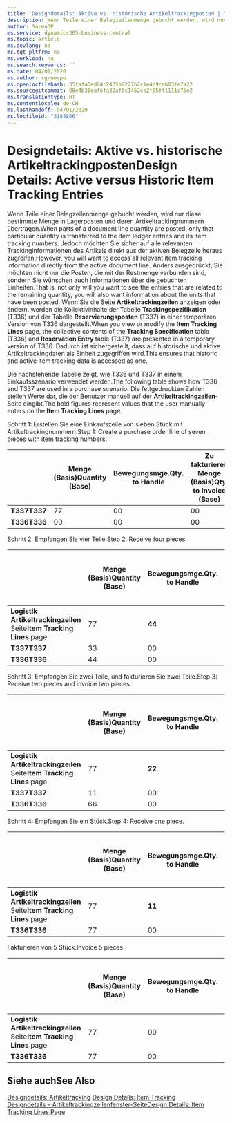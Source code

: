 ```yaml
---
title: 'Designdetails: Aktive vs. historische Artikeltrackingposten | Microsoft Docs'
description: Wenn Teile einer Belegzeilenmenge gebucht werden, wird nur diese bestimmte Menge in Lagerposten und deren Artikeltrackingnummern übertragen. Jedoch möchten Sie sicher auf alle relevanten Trackinginformationen des Artikels direkt aus der aktiven Belegzeile heraus zugreifen. Anders ausgedrückt, Sie möchten nicht nur die Posten, die mit der Restmenge verbunden sind, sondern Sie wünschen auch Informationen über die gebuchten Einheiten. Wenn Sie die Seite **Artikeltrackingzeilen** anzeigen oder ändern, werden die Kollektivinhalte der Tabelle **Trackingspezifikation** (T336) und der Tabelle **Reservierungsposten** (T337) in einer temporären Version von T336 dargestellt. Dadurch ist sichergestellt, dass auf historische und aktive Artikeltrackingdaten als Einheit zugegriffen wird.
author: SorenGP
ms.service: dynamics365-business-central
ms.topic: article
ms.devlang: na
ms.tgt_pltfrm: na
ms.workload: na
ms.search.keywords: ''
ms.date: 04/01/2020
ms.author: sgroespe
ms.openlocfilehash: 35fafa5ed84c2435b2227b2c1e4c9ca683fe7a22
ms.sourcegitcommit: 88e4b30eaf6fa32af0c1452ce2f85ff1111c75e2
ms.translationtype: HT
ms.contentlocale: de-CH
ms.lasthandoff: 04/01/2020
ms.locfileid: "3185866"
---
```

# <a name="design-details-active-versus-historic-item-tracking-entries"></a><span data-ttu-id="71fd0-107">Designdetails: Aktive vs. historische Artikeltrackingposten</span><span class="sxs-lookup"><span data-stu-id="71fd0-107">Design Details: Active versus Historic Item Tracking Entries</span></span>
<span data-ttu-id="71fd0-108">Wenn Teile einer Belegzeilenmenge gebucht werden, wird nur diese bestimmte Menge in Lagerposten und deren Artikeltrackingnummern übertragen.</span><span class="sxs-lookup"><span data-stu-id="71fd0-108">When parts of a document line quantity are posted, only that particular quantity is transferred to the item ledger entries and its item tracking numbers.</span></span> <span data-ttu-id="71fd0-109">Jedoch möchten Sie sicher auf alle relevanten Trackinginformationen des Artikels direkt aus der aktiven Belegzeile heraus zugreifen.</span><span class="sxs-lookup"><span data-stu-id="71fd0-109">However, you will want to access all relevant item tracking information directly from the active document line.</span></span> <span data-ttu-id="71fd0-110">Anders ausgedrückt, Sie möchten nicht nur die Posten, die mit der Restmenge verbunden sind, sondern Sie wünschen auch Informationen über die gebuchten Einheiten.</span><span class="sxs-lookup"><span data-stu-id="71fd0-110">That is, not only will you want to see the entries that are related to the remaining quantity, you will also want information about the units that have been posted.</span></span> <span data-ttu-id="71fd0-111">Wenn Sie die Seite **Artikeltrackingzeilen** anzeigen oder ändern, werden die Kollektivinhalte der Tabelle **Trackingspezifikation** (T336) und der Tabelle **Reservierungsposten** (T337) in einer temporären Version von T336 dargestellt.</span><span class="sxs-lookup"><span data-stu-id="71fd0-111">When you view or modify the **Item Tracking Lines** page, the collective contents of the **Tracking Specification** table (T336) and **Reservation Entry** table (T337) are presented in a temporary version of T336.</span></span> <span data-ttu-id="71fd0-112">Dadurch ist sichergestellt, dass auf historische und aktive Artikeltrackingdaten als Einheit zugegriffen wird.</span><span class="sxs-lookup"><span data-stu-id="71fd0-112">This ensures that historic and active item tracking data is accessed as one.</span></span>  

 <span data-ttu-id="71fd0-113">Die nachstehende Tabelle zeigt, wie T336 und T337 in einem Einkaufsszenario verwendet werden.</span><span class="sxs-lookup"><span data-stu-id="71fd0-113">The following table shows how T336 and T337 are used in a purchase scenario.</span></span> <span data-ttu-id="71fd0-114">Die fettgedruckten Zahlen stellen Werte dar, die der Benutzer manuell auf der **Artikeltrackingzeilen**-Seite eingibt.</span><span class="sxs-lookup"><span data-stu-id="71fd0-114">The bold figures represent values that the user manually enters on the **Item Tracking Lines** page.</span></span>  

 <span data-ttu-id="71fd0-115">Schritt 1: Erstellen Sie eine Einkaufszeile von sieben Stück mit Artikeltrackingnummern.</span><span class="sxs-lookup"><span data-stu-id="71fd0-115">Step 1: Create a purchase order line of seven pieces with item tracking numbers.</span></span>  

||<span data-ttu-id="71fd0-116">**Menge (Basis)**</span><span class="sxs-lookup"><span data-stu-id="71fd0-116">**Quantity (Base)**</span></span>|<span data-ttu-id="71fd0-117">**Bewegungsmge.**</span><span class="sxs-lookup"><span data-stu-id="71fd0-117">**Qty. to Handle**</span></span>|<span data-ttu-id="71fd0-118">**Zu fakturieren Menge (Basis)**</span><span class="sxs-lookup"><span data-stu-id="71fd0-118">**Qty. to Invoice (Base)**</span></span>|<span data-ttu-id="71fd0-119">**Geb. Bewegungsmenge (Basis)**</span><span class="sxs-lookup"><span data-stu-id="71fd0-119">**Quantity Handled (Base)**</span></span>|<span data-ttu-id="71fd0-120">**Fakturierte Menge (Basis)**</span><span class="sxs-lookup"><span data-stu-id="71fd0-120">**Quantity Invoiced (Base)**</span></span>|  
|-|----------------------------------------------|--------------------------------------------|------------------------------------------------------|-------------------------------------------------------|--------------------------------------------------------|  
|<span data-ttu-id="71fd0-121">**T337**</span><span class="sxs-lookup"><span data-stu-id="71fd0-121">**T337**</span></span>|<span data-ttu-id="71fd0-122">7</span><span class="sxs-lookup"><span data-stu-id="71fd0-122">7</span></span>|<span data-ttu-id="71fd0-123">0</span><span class="sxs-lookup"><span data-stu-id="71fd0-123">0</span></span>|<span data-ttu-id="71fd0-124">0</span><span class="sxs-lookup"><span data-stu-id="71fd0-124">0</span></span>|<span data-ttu-id="71fd0-125">0</span><span class="sxs-lookup"><span data-stu-id="71fd0-125">0</span></span>|<span data-ttu-id="71fd0-126">0</span><span class="sxs-lookup"><span data-stu-id="71fd0-126">0</span></span>|  
|<span data-ttu-id="71fd0-127">**T336**</span><span class="sxs-lookup"><span data-stu-id="71fd0-127">**T336**</span></span>|<span data-ttu-id="71fd0-128">0</span><span class="sxs-lookup"><span data-stu-id="71fd0-128">0</span></span>|<span data-ttu-id="71fd0-129">0</span><span class="sxs-lookup"><span data-stu-id="71fd0-129">0</span></span>|<span data-ttu-id="71fd0-130">0</span><span class="sxs-lookup"><span data-stu-id="71fd0-130">0</span></span>|<span data-ttu-id="71fd0-131">0</span><span class="sxs-lookup"><span data-stu-id="71fd0-131">0</span></span>|<span data-ttu-id="71fd0-132">0</span><span class="sxs-lookup"><span data-stu-id="71fd0-132">0</span></span>|  

 <span data-ttu-id="71fd0-133">Schritt 2: Empfangen Sie vier Teile.</span><span class="sxs-lookup"><span data-stu-id="71fd0-133">Step 2: Receive four pieces.</span></span>  

||<span data-ttu-id="71fd0-134">**Menge (Basis)**</span><span class="sxs-lookup"><span data-stu-id="71fd0-134">**Quantity (Base)**</span></span>|<span data-ttu-id="71fd0-135">**Bewegungsmge.**</span><span class="sxs-lookup"><span data-stu-id="71fd0-135">**Qty. to Handle**</span></span>|<span data-ttu-id="71fd0-136">**Zu fakturieren Menge (Basis)**</span><span class="sxs-lookup"><span data-stu-id="71fd0-136">**Qty. to Invoice (Base)**</span></span>|<span data-ttu-id="71fd0-137">**Geb. Bewegungsmenge (Basis)**</span><span class="sxs-lookup"><span data-stu-id="71fd0-137">**Quantity Handled (Base)**</span></span>|<span data-ttu-id="71fd0-138">**Fakturierte Menge (Basis)**</span><span class="sxs-lookup"><span data-stu-id="71fd0-138">**Quantity Invoiced (Base)**</span></span>|  
|-|----------------------------------------------|--------------------------------------------|------------------------------------------------------|-------------------------------------------------------|--------------------------------------------------------|  
|<span data-ttu-id="71fd0-139">**Logistik Artikeltrackingzeilen** Seite</span><span class="sxs-lookup"><span data-stu-id="71fd0-139">**Item Tracking Lines** page</span></span>|<span data-ttu-id="71fd0-140">7</span><span class="sxs-lookup"><span data-stu-id="71fd0-140">7</span></span>|<span data-ttu-id="71fd0-141">**4**</span><span class="sxs-lookup"><span data-stu-id="71fd0-141">**4**</span></span>|<span data-ttu-id="71fd0-142">**0**</span><span class="sxs-lookup"><span data-stu-id="71fd0-142">**0**</span></span>|<span data-ttu-id="71fd0-143">0</span><span class="sxs-lookup"><span data-stu-id="71fd0-143">0</span></span>|<span data-ttu-id="71fd0-144">0</span><span class="sxs-lookup"><span data-stu-id="71fd0-144">0</span></span>|  
|<span data-ttu-id="71fd0-145">**T337**</span><span class="sxs-lookup"><span data-stu-id="71fd0-145">**T337**</span></span>|<span data-ttu-id="71fd0-146">3</span><span class="sxs-lookup"><span data-stu-id="71fd0-146">3</span></span>|<span data-ttu-id="71fd0-147">0</span><span class="sxs-lookup"><span data-stu-id="71fd0-147">0</span></span>|<span data-ttu-id="71fd0-148">0</span><span class="sxs-lookup"><span data-stu-id="71fd0-148">0</span></span>|<span data-ttu-id="71fd0-149">0</span><span class="sxs-lookup"><span data-stu-id="71fd0-149">0</span></span>|<span data-ttu-id="71fd0-150">0</span><span class="sxs-lookup"><span data-stu-id="71fd0-150">0</span></span>|  
|<span data-ttu-id="71fd0-151">**T336**</span><span class="sxs-lookup"><span data-stu-id="71fd0-151">**T336**</span></span>|<span data-ttu-id="71fd0-152">4</span><span class="sxs-lookup"><span data-stu-id="71fd0-152">4</span></span>|<span data-ttu-id="71fd0-153">0</span><span class="sxs-lookup"><span data-stu-id="71fd0-153">0</span></span>|<span data-ttu-id="71fd0-154">0</span><span class="sxs-lookup"><span data-stu-id="71fd0-154">0</span></span>|<span data-ttu-id="71fd0-155">4</span><span class="sxs-lookup"><span data-stu-id="71fd0-155">4</span></span>|<span data-ttu-id="71fd0-156">0</span><span class="sxs-lookup"><span data-stu-id="71fd0-156">0</span></span>|  

 <span data-ttu-id="71fd0-157">Schritt 3: Empfangen Sie zwei Teile, und fakturieren Sie zwei Teile.</span><span class="sxs-lookup"><span data-stu-id="71fd0-157">Step 3: Receive two pieces and invoice two pieces.</span></span>  

||<span data-ttu-id="71fd0-158">**Menge (Basis)**</span><span class="sxs-lookup"><span data-stu-id="71fd0-158">**Quantity (Base)**</span></span>|<span data-ttu-id="71fd0-159">**Bewegungsmge.**</span><span class="sxs-lookup"><span data-stu-id="71fd0-159">**Qty. to Handle**</span></span>|<span data-ttu-id="71fd0-160">**Zu fakturieren Menge (Basis)**</span><span class="sxs-lookup"><span data-stu-id="71fd0-160">**Qty. to Invoice (Base)**</span></span>|<span data-ttu-id="71fd0-161">**Geb. Bewegungsmenge (Basis)**</span><span class="sxs-lookup"><span data-stu-id="71fd0-161">**Quantity Handled (Base)**</span></span>|<span data-ttu-id="71fd0-162">**Fakturierte Menge (Basis)**</span><span class="sxs-lookup"><span data-stu-id="71fd0-162">**Quantity Invoiced (Base)**</span></span>|  
|-|----------------------------------------------|--------------------------------------------|------------------------------------------------------|-------------------------------------------------------|--------------------------------------------------------|  
|<span data-ttu-id="71fd0-163">**Logistik Artikeltrackingzeilen** Seite</span><span class="sxs-lookup"><span data-stu-id="71fd0-163">**Item Tracking Lines** page</span></span>|<span data-ttu-id="71fd0-164">7</span><span class="sxs-lookup"><span data-stu-id="71fd0-164">7</span></span>|<span data-ttu-id="71fd0-165">**2**</span><span class="sxs-lookup"><span data-stu-id="71fd0-165">**2**</span></span>|<span data-ttu-id="71fd0-166">**2**</span><span class="sxs-lookup"><span data-stu-id="71fd0-166">**2**</span></span>|<span data-ttu-id="71fd0-167">4</span><span class="sxs-lookup"><span data-stu-id="71fd0-167">4</span></span>|<span data-ttu-id="71fd0-168">0</span><span class="sxs-lookup"><span data-stu-id="71fd0-168">0</span></span>|  
|<span data-ttu-id="71fd0-169">**T337**</span><span class="sxs-lookup"><span data-stu-id="71fd0-169">**T337**</span></span>|<span data-ttu-id="71fd0-170">1</span><span class="sxs-lookup"><span data-stu-id="71fd0-170">1</span></span>|<span data-ttu-id="71fd0-171">0</span><span class="sxs-lookup"><span data-stu-id="71fd0-171">0</span></span>|<span data-ttu-id="71fd0-172">0</span><span class="sxs-lookup"><span data-stu-id="71fd0-172">0</span></span>|<span data-ttu-id="71fd0-173">0</span><span class="sxs-lookup"><span data-stu-id="71fd0-173">0</span></span>|<span data-ttu-id="71fd0-174">0</span><span class="sxs-lookup"><span data-stu-id="71fd0-174">0</span></span>|  
|<span data-ttu-id="71fd0-175">**T336**</span><span class="sxs-lookup"><span data-stu-id="71fd0-175">**T336**</span></span>|<span data-ttu-id="71fd0-176">6</span><span class="sxs-lookup"><span data-stu-id="71fd0-176">6</span></span>|<span data-ttu-id="71fd0-177">0</span><span class="sxs-lookup"><span data-stu-id="71fd0-177">0</span></span>|<span data-ttu-id="71fd0-178">0</span><span class="sxs-lookup"><span data-stu-id="71fd0-178">0</span></span>|<span data-ttu-id="71fd0-179">6</span><span class="sxs-lookup"><span data-stu-id="71fd0-179">6</span></span>|<span data-ttu-id="71fd0-180">2</span><span class="sxs-lookup"><span data-stu-id="71fd0-180">2</span></span>|  

 <span data-ttu-id="71fd0-181">Schritt 4: Empfangen Sie ein Stück.</span><span class="sxs-lookup"><span data-stu-id="71fd0-181">Step 4: Receive one piece.</span></span>  

||<span data-ttu-id="71fd0-182">**Menge (Basis)**</span><span class="sxs-lookup"><span data-stu-id="71fd0-182">**Quantity (Base)**</span></span>|<span data-ttu-id="71fd0-183">**Bewegungsmge.**</span><span class="sxs-lookup"><span data-stu-id="71fd0-183">**Qty. to Handle**</span></span>|<span data-ttu-id="71fd0-184">**Zu fakturieren Menge (Basis)**</span><span class="sxs-lookup"><span data-stu-id="71fd0-184">**Qty. to Invoice (Base)**</span></span>|<span data-ttu-id="71fd0-185">**Geb. Bewegungsmenge (Basis)**</span><span class="sxs-lookup"><span data-stu-id="71fd0-185">**Quantity Handled (Base)**</span></span>|<span data-ttu-id="71fd0-186">**Fakturierte Menge (Basis)**</span><span class="sxs-lookup"><span data-stu-id="71fd0-186">**Quantity Invoiced (Base)**</span></span>|  
|-|----------------------------------------------|--------------------------------------------|------------------------------------------------------|-------------------------------------------------------|--------------------------------------------------------|  
|<span data-ttu-id="71fd0-187">**Logistik Artikeltrackingzeilen** Seite</span><span class="sxs-lookup"><span data-stu-id="71fd0-187">**Item Tracking Lines** page</span></span>|<span data-ttu-id="71fd0-188">7</span><span class="sxs-lookup"><span data-stu-id="71fd0-188">7</span></span>|<span data-ttu-id="71fd0-189">**1**</span><span class="sxs-lookup"><span data-stu-id="71fd0-189">**1**</span></span>|<span data-ttu-id="71fd0-190">**0**</span><span class="sxs-lookup"><span data-stu-id="71fd0-190">**0**</span></span>|<span data-ttu-id="71fd0-191">6</span><span class="sxs-lookup"><span data-stu-id="71fd0-191">6</span></span>|<span data-ttu-id="71fd0-192">2</span><span class="sxs-lookup"><span data-stu-id="71fd0-192">2</span></span>|  
|<span data-ttu-id="71fd0-193">**T336**</span><span class="sxs-lookup"><span data-stu-id="71fd0-193">**T336**</span></span>|<span data-ttu-id="71fd0-194">7</span><span class="sxs-lookup"><span data-stu-id="71fd0-194">7</span></span>|<span data-ttu-id="71fd0-195">0</span><span class="sxs-lookup"><span data-stu-id="71fd0-195">0</span></span>|<span data-ttu-id="71fd0-196">0</span><span class="sxs-lookup"><span data-stu-id="71fd0-196">0</span></span>|<span data-ttu-id="71fd0-197">7</span><span class="sxs-lookup"><span data-stu-id="71fd0-197">7</span></span>|<span data-ttu-id="71fd0-198">2</span><span class="sxs-lookup"><span data-stu-id="71fd0-198">2</span></span>|  

 <span data-ttu-id="71fd0-199">Fakturieren von 5 Stück.</span><span class="sxs-lookup"><span data-stu-id="71fd0-199">Invoice 5 pieces.</span></span>  

||<span data-ttu-id="71fd0-200">**Menge (Basis)**</span><span class="sxs-lookup"><span data-stu-id="71fd0-200">**Quantity (Base)**</span></span>|<span data-ttu-id="71fd0-201">**Bewegungsmge.**</span><span class="sxs-lookup"><span data-stu-id="71fd0-201">**Qty. to Handle**</span></span>|<span data-ttu-id="71fd0-202">**Zu fakturieren Menge (Basis)**</span><span class="sxs-lookup"><span data-stu-id="71fd0-202">**Qty. to Invoice (Base)**</span></span>|<span data-ttu-id="71fd0-203">**Geb. Bewegungsmenge (Basis)**</span><span class="sxs-lookup"><span data-stu-id="71fd0-203">**Quantity Handled (Base)**</span></span>|<span data-ttu-id="71fd0-204">**Fakturierte Menge (Basis)**</span><span class="sxs-lookup"><span data-stu-id="71fd0-204">**Quantity Invoiced (Base)**</span></span>|  
|-|----------------------------------------------|--------------------------------------------|------------------------------------------------------|-------------------------------------------------------|--------------------------------------------------------|  
|<span data-ttu-id="71fd0-205">**Logistik Artikeltrackingzeilen** Seite</span><span class="sxs-lookup"><span data-stu-id="71fd0-205">**Item Tracking Lines** page</span></span>|<span data-ttu-id="71fd0-206">7</span><span class="sxs-lookup"><span data-stu-id="71fd0-206">7</span></span>|<span data-ttu-id="71fd0-207">0</span><span class="sxs-lookup"><span data-stu-id="71fd0-207">0</span></span>|<span data-ttu-id="71fd0-208">**5**</span><span class="sxs-lookup"><span data-stu-id="71fd0-208">**5**</span></span>|<span data-ttu-id="71fd0-209">7</span><span class="sxs-lookup"><span data-stu-id="71fd0-209">7</span></span>|<span data-ttu-id="71fd0-210">2</span><span class="sxs-lookup"><span data-stu-id="71fd0-210">2</span></span>|  
|<span data-ttu-id="71fd0-211">**T336**</span><span class="sxs-lookup"><span data-stu-id="71fd0-211">**T336**</span></span>|<span data-ttu-id="71fd0-212">7</span><span class="sxs-lookup"><span data-stu-id="71fd0-212">7</span></span>|<span data-ttu-id="71fd0-213">0</span><span class="sxs-lookup"><span data-stu-id="71fd0-213">0</span></span>|<span data-ttu-id="71fd0-214">0</span><span class="sxs-lookup"><span data-stu-id="71fd0-214">0</span></span>|<span data-ttu-id="71fd0-215">7</span><span class="sxs-lookup"><span data-stu-id="71fd0-215">7</span></span>|<span data-ttu-id="71fd0-216">7</span><span class="sxs-lookup"><span data-stu-id="71fd0-216">7</span></span>|  

## <a name="see-also"></a><span data-ttu-id="71fd0-217">Siehe auch</span><span class="sxs-lookup"><span data-stu-id="71fd0-217">See Also</span></span>  
 <span data-ttu-id="71fd0-218">[Designdetails: Artikeltracking](design-details-item-tracking.md) </span><span class="sxs-lookup"><span data-stu-id="71fd0-218">[Design Details: Item Tracking](design-details-item-tracking.md) </span></span>  
 [<span data-ttu-id="71fd0-219">Designdetails – Artikeltrackingzeilenfenster-Seite</span><span class="sxs-lookup"><span data-stu-id="71fd0-219">Design Details: Item Tracking Lines Page</span></span>](design-details-item-tracking-lines-window.md)
